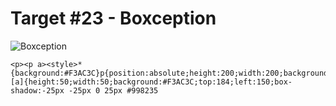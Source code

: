 # Target #23 - Boxception

![Boxception](https://cssbattle.dev/targets/23.png)

```
<p><p a><style>*{background:#F3AC3C}p{position:absolute;height:200;width:200;background:#1A4341;top:34;left:100}[a]{height:50;width:50;background:#F3AC3C;top:184;left:150;box-shadow:-25px -25px 0 25px #998235
```
